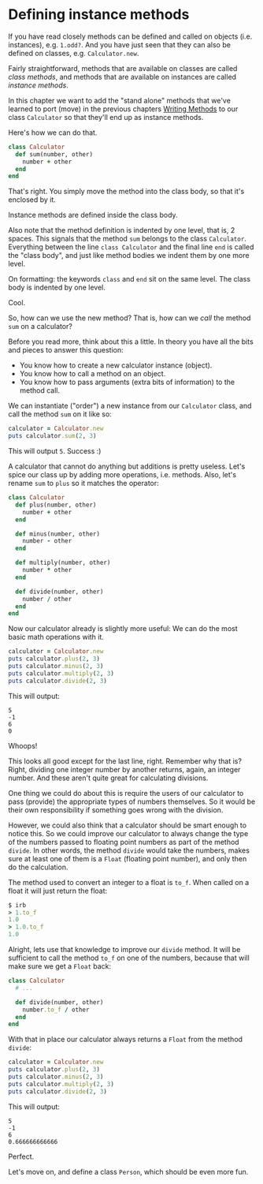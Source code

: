 # Defining instance methods

If you have read closely methods can be defined and called on objects (i.e.
instances), e.g. `1.odd?`. And you have just seen that they can also be
defined on classes, e.g. `Calculator.new`.

Fairly straightforward, methods that are available on classes are called
*class methods*, and methods that are available on instances are called
*instance methods*.

In this chapter we want to add the "stand alone" methods that we've learned to
port (move) in the previous chapters [Writing Methods](/writing_methods.html)
to our class `Calculator` so that they'll end up as instance methods.

Here's how we can do that.

```ruby
class Calculator
  def sum(number, other)
    number + other
  end
end
```

That's right. You simply move the method into the class body, so that it's
enclosed by it.

<p class="hint">
Instance methods are defined inside the class body.
</p>

Also note that the method definition is indented by one level, that is, 2
spaces. This signals that the method `sum` belongs to the class `Calculator`.
Everything between the line `class Calculator` and the final line `end` is
called the "class body", and just like method bodies we indent them by one more
level.

<p class="hint formatting">
On formatting: the keywords <code>class</code> and <code>end</code> sit on
the same level. The class body is indented by one level.
</p>


Cool.

So, how can we use the new method? That is, how can we *call* the method `sum`
on a calculator?

Before you read more, think about this a little. In theory you have all the bits
and pieces to answer this question:

* You know how to create a new calculator instance (object).
* You know how to call a method on an object.
* You know how to pass arguments (extra bits of information) to the method call.

We can instantiate ("order") a new instance from our `Calculator` class, and
call the method `sum` on it like so:

```ruby
calculator = Calculator.new
puts calculator.sum(2, 3)
```

This will output `5`. Success :)

A calculator that cannot do anything but additions is pretty useless. Let's
spice our class up by adding more operations, i.e. methods. Also, let's rename
`sum` to `plus` so it matches the operator:

```ruby
class Calculator
  def plus(number, other)
    number + other
  end

  def minus(number, other)
    number - other
  end

  def multiply(number, other)
    number * other
  end

  def divide(number, other)
    number / other
  end
end
```

Now our calculator already is slightly more useful: We can do the most basic
math operations with it.

```ruby
calculator = Calculator.new
puts calculator.plus(2, 3)
puts calculator.minus(2, 3)
puts calculator.multiply(2, 3)
puts calculator.divide(2, 3)
```

This will output:

```
5
-1
6
0
```

Whoops!

This looks all good except for the last line, right. Remember why that is?
Right, dividing one integer number by another returns, again, an integer
number. And these aren't quite great for calculating divisions.

One thing we could do about this is require the users of our calculator to pass
(provide) the appropriate types of numbers themselves. So it would be their own
responsibility if something goes wrong with the division.

However, we could also think that a calculator should be smart enough to notice
this.  So we could improve our calculator to always change the type of the
numbers passed to floating point numbers as part of the method `divide`. In
other words, the method `divide` would take the numbers, makes sure at least
one of them is a `Float` (floating point number), and only then do the
calculation.

The method used to convert an integer to a float is `to_f`. When called on a
float it will just return the float:

```ruby
$ irb
> 1.to_f
1.0
> 1.0.to_f
1.0
```

Alright, lets use that knowledge to improve our `divide` method. It will be
sufficient to call the method `to_f` on one of the numbers, because that will
make sure we get a `Float` back:

```ruby
class Calculator
  # ...

  def divide(number, other)
    number.to_f / other
  end
end
```

With that in place our calculator always returns a `Float` from the method
`divide`:

```ruby
calculator = Calculator.new
puts calculator.plus(2, 3)
puts calculator.minus(2, 3)
puts calculator.multiply(2, 3)
puts calculator.divide(2, 3)
```

This will output:

```
5
-1
6
0.666666666666
```

Perfect.

Let's move on, and define a class `Person`, which should be even more fun.
